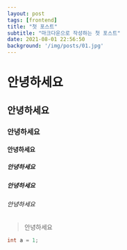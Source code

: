 ```yaml
---
layout: post
tags: [frontend]
title: "첫 포스트"
subtitle: "마크다운으로 작성하는 첫 포스트"
date: 2021-08-01 22:56:50
background: '/img/posts/01.jpg'
---
```


# 안녕하세요
## 안녕하세요
### 안녕하세요
#### 안녕하세요
##### 안녕하세요
##### 안녕하세요
###### 안녕하세요
>안녕하세요

```cpp
int a = 1;
```